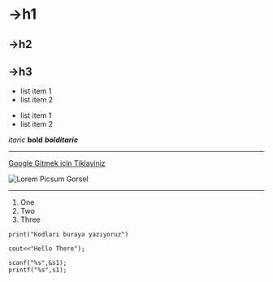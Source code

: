 # ->h1
## ->h2
## ->h3

- list item 1
- list item 2

* list item 1
* list item 2

*itaric* **bold** ***bolditaric***

---

[Google Gitmek icin Tiklayiniz](https://google.com)

![Lorem Picsum Gorsel](https://picsum.photos/seed/picsum/200/300)

***

1. One
2. Two
3. Three

```
print("Kodları buraya yazıyoruz")
```
```
cout<<"Hello There");
```
```
scanf("%s",&s1);
printf("%s",s1);
```